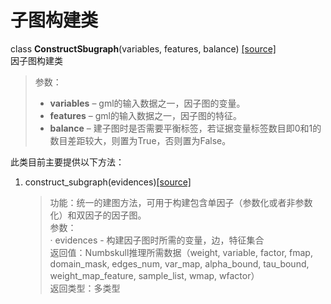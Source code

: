 # 子图构建类
class **ConstructSbugraph**(variables, features, balance) [[source]](../construct_subgraph.py)                 
因子图构建类
> 参数：
> - **variables** – gml的输入数据之一，因子图的变量。         
> - **features** –  gml的输入数据之一，因子图的特征。           
> - **balance** –   建子图时是否需要平衡标签，若证据变量标签数目即0和1的数目差距较大，则置为True，否则置为False。

此类目前主要提供以下方法：
1. construct_subgraph(evidences)[[source]](../construct_subgraph.py)

    >功能：统一的建图方法，可用于构建包含单因子（参数化或者非参数化）和双因子的因子图。  
    >参数：  
    >  · evidences - 构建因子图时所需的变量，边，特征集合  
    >返回值：Numbskull推理所需数据（weight, variable, factor, fmap, domain_mask, edges_num, var_map, alpha_bound, tau_bound, weight_map_feature, sample_list, wmap, wfactor）  
    >返回类型：多类型